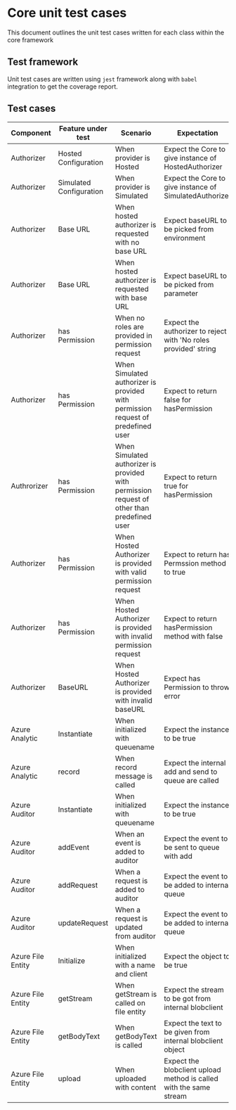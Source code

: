 # Core unit test cases
This document outlines the unit test cases written for each class within the core framework

## Test framework
Unit test cases are written using `jest` framework along with `babel` integration to get the coverage report.

## Test cases

| Component | Feature under test | Scenario | Expectation | Status |
|-|-|-|-|-|
| Authorizer | Hosted Configuration| When provider is Hosted | Expect the Core to give instance of HostedAuthorizer | :white_check_mark: |
| Authorizer | Simulated Configuration| When provider is Simulated | Expect the Core to give instance of SimulatedAuthorizer | :white_check_mark: |
| Authorizer | Base URL | When hosted authorizer is requested with no base URL | Expect baseURL to be picked from environment | :white_check_mark:|
| Authorizer | Base URL| When hosted authorizer is requested with base URL | Expect baseURL to be picked from parameter| :white_check_mark:|
| Authorizer | has Permission | When no roles are provided in permission request| Expect the authorizer to reject with 'No roles provided' string |:white_check_mark:|
| Authorizer | has Permission | When Simulated authorizer is provided with permission request of predefined user | Expect to return false for hasPermission | :white_check_mark:|
| Authrorizer | has Permission | When Simulated authorizer is provided with permission request of other than predefined user | Expect to return true for hasPermission | :white_check_mark:| 
| Authorizer | has Permission | When Hosted Authorizer is provided with valid permission request | Expect to return has Permssion method to true | :white_check_mark:|
| Authorizer | has Permission | When Hosted Authorizer is provided with invalid permission request  | Expect to return hasPermission method with false | :white_check_mark:|
| Authorizer | BaseURL | When Hosted Authorizer is provided with invalid baseURL | Expect has Permission to throw error | :white_check_mark:|
| Azure Analytic | Instantiate | When initialized with queuename | Expect the instance to be true | :white_check_mark:|
| Azure Analytic | record | When record message is called | Expect the internal add and send to queue are called | :white_check_mark:|
| Azure Auditor | Instantiate | When initialized with queuename | Expect the instance to be true | :white_check_mark: |
| Azure Auditor | addEvent | When an event is added to auditor | Expect the event to be sent to queue with add | :white_check_mark:|
| Azure Auditor | addRequest | When a request is added to auditor| Expect the event to be added to internal queue  | :white_check_mark:|
| Azure Auditor | updateRequest | When a request is updated from auditor | Expect the event to be added to internal queue | :white_check_mark:|
| Azure File Entity | Initialize | When initialized with a name and client | Expect the object to be true | :white_check_mark:|
| Azure File Entity | getStream | When getStream is called on file entity | Expect the  stream to be got from internal blobclient | :white_check_mark: |
| Azure File Entity | getBodyText | When getBodyText is called | Expect the text to be given from internal blobclient object | :white_check_mark:|
| Azure File Entity | upload | When uploaded with content| Expect the blobclient upload method is called with the same stream |



